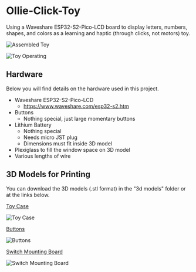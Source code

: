 
# Ollie-Click-Toy

Using a Waveshare ESP32-S2-Pico-LCD board to display letters, numbers, shapes, and colors as a learning and haptic (through clicks, not motors) toy.

![Assembled Toy](https://github.com/Ollie-Click-Toy/tree/main/images/Assembled_Toy.jpg "Assembled Toy")

![Toy Operating](https://github.com/Ollie-Click-Toy/tree/main/images/Operation.gif "Operation")

## Hardware
Below you will find details on the hardware used in this project.

- Waveshare ESP32-S2-Pico-LCD
    - https://www.waveshare.com/esp32-s2.htm
- Buttons 
    - Nothing special, just large momentary buttons
- Lithium Battery 
    - Nothing special
    - Needs micro JST plug
    - Dimensions must fit inside 3D model
- Plexiglass to fill the window space on 3D model
- Various lengths of wire

## 3D Models for Printing
You can download the 3D models (.stl format) in the "3d models" folder or at the links below.

[Toy Case](https://github.com/drdrewusaf/Ollie-Click-Toy/blob/main/3d%20models/Toy_Case.stl)

![Toy Case](https://github.com/drdrewusaf/Ollie-Click-Toy/blob/main/images/Toy_Case_model.jpg "Toy Case")

[Buttons](https://github.com/drdrewusaf/Ollie-Click-Toy/blob/main/3d%20models/Buttons.stl)

![Buttons](https://github.com/drdrewusaf/Ollie-Click-Toy/blob/main/images/Buttons_model.jpg "Buttons")

[Switch Mounting Board](https://github.com/drdrewusaf/Ollie-Click-Toy/blob/main/3d%20models/Switch_Board.stl)

![Switch Mounting Board](https://github.com/drdrewusaf/Ollie-Click-Toy/blob/main/images/Switch_Board_model.jpg "Switch Mounting Board")
